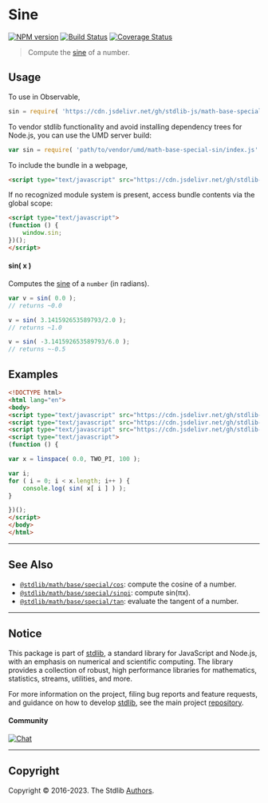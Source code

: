 <!--

@license Apache-2.0

Copyright (c) 2018 The Stdlib Authors.

Licensed under the Apache License, Version 2.0 (the "License");
you may not use this file except in compliance with the License.
You may obtain a copy of the License at

   http://www.apache.org/licenses/LICENSE-2.0

Unless required by applicable law or agreed to in writing, software
distributed under the License is distributed on an "AS IS" BASIS,
WITHOUT WARRANTIES OR CONDITIONS OF ANY KIND, either express or implied.
See the License for the specific language governing permissions and
limitations under the License.

-->

# Sine

[![NPM version][npm-image]][npm-url] [![Build Status][test-image]][test-url] [![Coverage Status][coverage-image]][coverage-url] <!-- [![dependencies][dependencies-image]][dependencies-url] -->

> Compute the [sine][sine] of a number.



<section class="usage">

## Usage

To use in Observable,

```javascript
sin = require( 'https://cdn.jsdelivr.net/gh/stdlib-js/math-base-special-sin@umd/browser.js' )
```

To vendor stdlib functionality and avoid installing dependency trees for Node.js, you can use the UMD server build:

```javascript
var sin = require( 'path/to/vendor/umd/math-base-special-sin/index.js' )
```

To include the bundle in a webpage,

```html
<script type="text/javascript" src="https://cdn.jsdelivr.net/gh/stdlib-js/math-base-special-sin@umd/browser.js"></script>
```

If no recognized module system is present, access bundle contents via the global scope:

```html
<script type="text/javascript">
(function () {
    window.sin;
})();
</script>
```

#### sin( x )

Computes the [sine][sine] of a `number` (in radians).

```javascript
var v = sin( 0.0 );
// returns ~0.0

v = sin( 3.141592653589793/2.0 );
// returns ~1.0

v = sin( -3.141592653589793/6.0 );
// returns ~-0.5
```

</section>

<!-- /.usage -->

<section class="examples">

## Examples

<!-- eslint no-undef: "error" -->

```html
<!DOCTYPE html>
<html lang="en">
<body>
<script type="text/javascript" src="https://cdn.jsdelivr.net/gh/stdlib-js/array-base-linspace@umd/browser.js"></script>
<script type="text/javascript" src="https://cdn.jsdelivr.net/gh/stdlib-js/constants-float64-two-pi@umd/browser.js"></script>
<script type="text/javascript" src="https://cdn.jsdelivr.net/gh/stdlib-js/math-base-special-sin@umd/browser.js"></script>
<script type="text/javascript">
(function () {

var x = linspace( 0.0, TWO_PI, 100 );

var i;
for ( i = 0; i < x.length; i++ ) {
    console.log( sin( x[ i ] ) );
}

})();
</script>
</body>
</html>
```

</section>

<!-- /.examples -->

<!-- Section for related `stdlib` packages. Do not manually edit this section, as it is automatically populated. -->

<section class="related">

* * *

## See Also

-   <span class="package-name">[`@stdlib/math/base/special/cos`][@stdlib/math/base/special/cos]</span><span class="delimiter">: </span><span class="description">compute the cosine of a number.</span>
-   <span class="package-name">[`@stdlib/math/base/special/sinpi`][@stdlib/math/base/special/sinpi]</span><span class="delimiter">: </span><span class="description">compute sin(πx).</span>
-   <span class="package-name">[`@stdlib/math/base/special/tan`][@stdlib/math/base/special/tan]</span><span class="delimiter">: </span><span class="description">evaluate the tangent of a number.</span>

</section>

<!-- /.related -->

<!-- Section for all links. Make sure to keep an empty line after the `section` element and another before the `/section` close. -->


<section class="main-repo" >

* * *

## Notice

This package is part of [stdlib][stdlib], a standard library for JavaScript and Node.js, with an emphasis on numerical and scientific computing. The library provides a collection of robust, high performance libraries for mathematics, statistics, streams, utilities, and more.

For more information on the project, filing bug reports and feature requests, and guidance on how to develop [stdlib][stdlib], see the main project [repository][stdlib].

#### Community

[![Chat][chat-image]][chat-url]

---

## Copyright

Copyright &copy; 2016-2023. The Stdlib [Authors][stdlib-authors].

</section>

<!-- /.stdlib -->

<!-- Section for all links. Make sure to keep an empty line after the `section` element and another before the `/section` close. -->

<section class="links">

[npm-image]: http://img.shields.io/npm/v/@stdlib/math-base-special-sin.svg
[npm-url]: https://npmjs.org/package/@stdlib/math-base-special-sin

[test-image]: https://github.com/stdlib-js/math-base-special-sin/actions/workflows/test.yml/badge.svg?branch=main
[test-url]: https://github.com/stdlib-js/math-base-special-sin/actions/workflows/test.yml?query=branch:main

[coverage-image]: https://img.shields.io/codecov/c/github/stdlib-js/math-base-special-sin/main.svg
[coverage-url]: https://codecov.io/github/stdlib-js/math-base-special-sin?branch=main

<!--

[dependencies-image]: https://img.shields.io/david/stdlib-js/math-base-special-sin.svg
[dependencies-url]: https://david-dm.org/stdlib-js/math-base-special-sin/main

-->

[chat-image]: https://img.shields.io/gitter/room/stdlib-js/stdlib.svg
[chat-url]: https://gitter.im/stdlib-js/stdlib/

[stdlib]: https://github.com/stdlib-js/stdlib

[stdlib-authors]: https://github.com/stdlib-js/stdlib/graphs/contributors

[umd]: https://github.com/umdjs/umd
[es-module]: https://developer.mozilla.org/en-US/docs/Web/JavaScript/Guide/Modules

[deno-url]: https://github.com/stdlib-js/math-base-special-sin/tree/deno
[umd-url]: https://github.com/stdlib-js/math-base-special-sin/tree/umd
[esm-url]: https://github.com/stdlib-js/math-base-special-sin/tree/esm
[branches-url]: https://github.com/stdlib-js/math-base-special-sin/blob/main/branches.md

[sine]: https://en.wikipedia.org/wiki/Sine

<!-- <related-links> -->

[@stdlib/math/base/special/cos]: https://github.com/stdlib-js/math-base-special-cos/tree/umd

[@stdlib/math/base/special/sinpi]: https://github.com/stdlib-js/math-base-special-sinpi/tree/umd

[@stdlib/math/base/special/tan]: https://github.com/stdlib-js/math-base-special-tan/tree/umd

<!-- </related-links> -->

</section>

<!-- /.links -->
